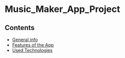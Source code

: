 # Music_Maker_App_Project

## Contents

* [General info](#general-info)
* [Features of the App](#features-of-the-app)
* [Used Technologies](used-technologies)
